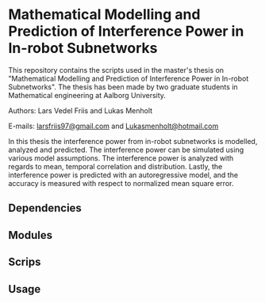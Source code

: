 # Mathematical Modelling and Prediction of Interference Power in In-robot Subnetworks
This repository contains the scripts used in the master's thesis on "Mathematical Modelling and Prediction of Interference Power in In-robot Subnetworks". The thesis has been made by two graduate students in Mathematical engineering at Aalborg University.

Authors: Lars Vedel Friis and Lukas Menholt


E-mails: larsfriis97@gmail.com and Lukasmenholt@hotmail.com

In this thesis the interference power from in-robot subnetworks is modelled, analyzed and predicted. The interference power can be simulated using various model assumptions. The interference power is analyzed with regards to mean, temporal correlation and distribution. Lastly, the interference power is predicted with an autoregressive model, and the accuracy is measured with respect to normalized mean square error. 


## Dependencies

## Modules

## Scrips

## Usage
